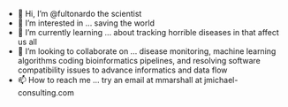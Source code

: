 - 👋 Hi, I’m @fultonardo the scientist
- 👀 I’m interested in ... saving the world
- 🌱 I’m currently learning ... about tracking horrible diseases in that affect us all
- 💞️ I’m looking to collaborate on ... disease monitoring, machine learning algorithms coding bioinformatics pipelines, and resolving software compatibility issues to advance informatics and data flow
- 📫 How to reach me ... try an email at mmarshall at jmichael-consulting.com

<!---
fultonardo/fultonardo is a ✨ special ✨ repository because its `README.md` (this file) appears on your GitHub profile.
You can click the Preview link to take a look at your changes.
--->
